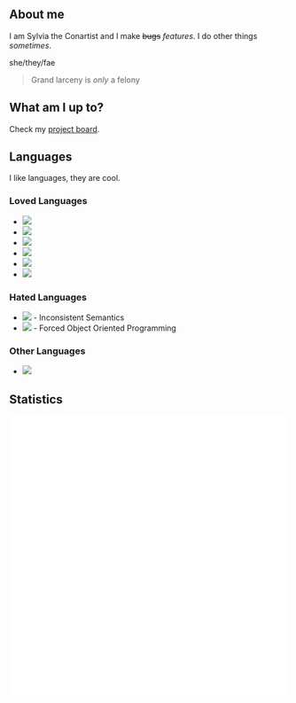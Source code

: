 ## About me

I am Sylvia the Conartist and I make ~~bugs~~ *features*. I do other things *sometimes*.

she/they/fae

> Grand larceny is *only* a felony

## What am I up to?

Check my [project board](https://github.com/users/SovietKitsune/projects/3/views/1).

## Languages

I like languages, they are cool.

### Loved Languages

* [![](https://img.shields.io/badge/Lua-2C2D72?style=flat-square&logo=lua)](https://lua.org)
* [![](https://img.shields.io/badge/Rust-000000?style=flat-square&logo=rust)](https://rust-lang.org)
* [![](https://img.shields.io/badge/Kotlin-FFFFFF?style=flat-square&logo=kotlin)](https://kotlinlang.org)
* [![](https://img.shields.io/badge/C-FFFFFF?style=flat-square&logo=c)](https://www.iso.org/standard/74528.html)
* [![](https://img.shields.io/badge/Elm-FFFFFF?style=flat-square&logo=elm)](https://elm-lang.org)
* [![](https://img.shields.io/badge/Zig-FFFFFF?style=flat-square&logo=zig)](https://ziglang.org)

### Hated Languages

* [![](https://img.shields.io/badge/JavaScript-FFFFFF?style=flat-square&logo=javascript)](https://developer.mozilla.org/en-US/docs/Web/javascript) - Inconsistent Semantics
* [![](https://img.shields.io/badge/Java-007396?style=flat-square&logo=java)](https://www.java.com/en/) - Forced Object Oriented Programming

### Other Languages

* [![](https://img.shields.io/badge/Python-FFFFFF?style=flat-square&logo=python)](https://python.org)

## Statistics

![Statistics](https://github.com/SovietKitsune/SovietKitsune/blob/master/github-metrics.svg)
